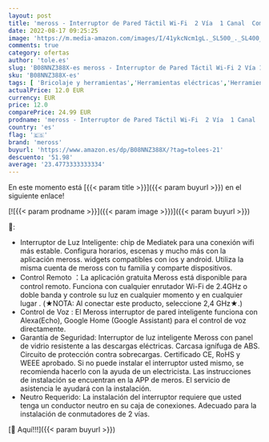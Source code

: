 ```yaml
---
layout: post
title: 'meross - Interruptor de Pared Táctil Wi-Fi  2 Vía  1 Canal  Compatible con Alexa  Asistente de Google y SmartThings  2 4 GHz.  Se Requiere un Cable Neutral '
date: 2022-08-17 09:25:25
image: 'https://m.media-amazon.com/images/I/41ykcNcm1gL._SL500_._SL400_.jpg'
comments: true
category: ofertas
author: 'tole.es'
slug: 'B08NNZ388X-es meross - Interruptor de Pared Táctil Wi-Fi 2 Vía 1 Canal...'
sku: 'B08NNZ388X-es'
tags: [ 'Bricolaje y herramientas','Herramientas eléctricas','Herramientas manuales y eléctricas','Herramientas rotativas','alexa','meross','🇪🇸', ]
actualPrice: 12.0 EUR
currency: EUR
price: 12.0
comparePrice: 24.99 EUR
prodname: 'meross - Interruptor de Pared Táctil Wi-Fi  2 Vía  1 Canal  Compatible con Alexa  Asistente de Google y SmartThings  2 4 GHz.  Se Requiere un Cable Neutral '
country: 'es'
flag: '🇪🇸'
brand: 'meross'
buyurl: 'https://www.amazon.es/dp/B08NNZ388X/?tag=tolees-21'
descuento: '51.98'
average: '23.4773333333334'
---
```


En este momento está [{{< param title >}}]({{< param buyurl >}}) en el siguiente enlace!

[![{{< param prodname >}}]({{< param image >}})]({{< param buyurl >}})

🔎:

- Interruptor de Luz Inteligente: chip de Mediatek para una conexión wifi más estable. Configura horarios, escenas y mucho más con la aplicación meross. widgets compatibles con ios y android. Utiliza la misma cuenta de meross con tu familia y comparte dispositivos.
- Control Remoto ：La aplicación gratuita Meross está disponible para control remoto. Funciona con cualquier enrutador Wi-Fi de 2.4GHz o doble banda y controle su luz en cualquier momento y en cualquier lugar . (★NOTA: Al conectar este producto, seleccione 2,4 GHz★.)
- Control de Voz : El Meross interruptor de pared inteligente funciona con Alexa(Echo), Google Home (Google Assistant) para el control de voz directamente.
- Garantía de Seguridad: Interruptor de luz inteligente Meross con panel de vidrio resistente a las descargas eléctricas. Carcasa ignífuga de ABS. Circuito de protección contra sobrecargas. Certificado CE, RoHS y WEEE aprobado. Si no puede instalar el interruptor usted mismo, se recomienda hacerlo con la ayuda de un electricista. Las instrucciones de instalación se encuentran en la APP de meros. El servicio de asistencia le ayudará con la instalación.
- Neutro Requerido: La instalación del interruptor requiere que usted tenga un conductor neutro en su caja de conexiones. Adecuado para la instalación de conmutadores de 2 vías.

[🛒 Aquí!!!]({{< param buyurl >}})

